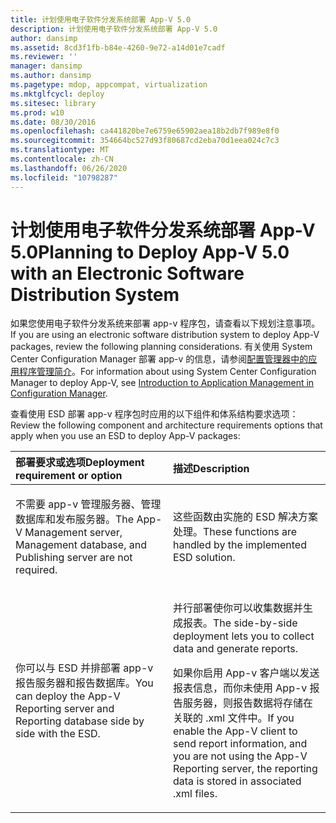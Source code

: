 ```yaml
---
title: 计划使用电子软件分发系统部署 App-V 5.0
description: 计划使用电子软件分发系统部署 App-V 5.0
author: dansimp
ms.assetid: 8cd3f1fb-b84e-4260-9e72-a14d01e7cadf
ms.reviewer: ''
manager: dansimp
ms.author: dansimp
ms.pagetype: mdop, appcompat, virtualization
ms.mktglfcycl: deploy
ms.sitesec: library
ms.prod: w10
ms.date: 08/30/2016
ms.openlocfilehash: ca441820be7e6759e65902aea18b2db7f989e8f0
ms.sourcegitcommit: 354664bc527d93f80687cd2eba70d1eea024c7c3
ms.translationtype: MT
ms.contentlocale: zh-CN
ms.lasthandoff: 06/26/2020
ms.locfileid: "10798287"
---
```

# <span data-ttu-id="2f1c2-103">计划使用电子软件分发系统部署 App-V 5.0</span><span class="sxs-lookup"><span data-stu-id="2f1c2-103">Planning to Deploy App-V 5.0 with an Electronic Software Distribution System</span></span>


<span data-ttu-id="2f1c2-104">如果您使用电子软件分发系统来部署 app-v 程序包，请查看以下规划注意事项。</span><span class="sxs-lookup"><span data-stu-id="2f1c2-104">If you are using an electronic software distribution system to deploy App-V packages, review the following planning considerations.</span></span> <span data-ttu-id="2f1c2-105">有关使用 System Center Configuration Manager 部署 app-v 的信息，请参阅[配置管理器中的应用程序管理简介](https://go.microsoft.com/fwlink/?LinkId=281816)。</span><span class="sxs-lookup"><span data-stu-id="2f1c2-105">For information about using System Center Configuration Manager to deploy App-V, see [Introduction to Application Management in Configuration Manager](https://go.microsoft.com/fwlink/?LinkId=281816).</span></span>

<span data-ttu-id="2f1c2-106">查看使用 ESD 部署 app-v 程序包时应用的以下组件和体系结构要求选项：</span><span class="sxs-lookup"><span data-stu-id="2f1c2-106">Review the following component and architecture requirements options that apply when you use an ESD to deploy App-V packages:</span></span>

<table>
<colgroup>
<col width="50%" />
<col width="50%" />
</colgroup>
<thead>
<tr class="header">
<th align="left"><span data-ttu-id="2f1c2-107">部署要求或选项</span><span class="sxs-lookup"><span data-stu-id="2f1c2-107">Deployment requirement or option</span></span></th>
<th align="left"><span data-ttu-id="2f1c2-108">描述</span><span class="sxs-lookup"><span data-stu-id="2f1c2-108">Description</span></span></th>
</tr>
</thead>
<tbody>
<tr class="odd">
<td align="left"><p><span data-ttu-id="2f1c2-109">不需要 app-v 管理服务器、管理数据库和发布服务器。</span><span class="sxs-lookup"><span data-stu-id="2f1c2-109">The App-V Management server, Management database, and Publishing server are not required.</span></span></p></td>
<td align="left"><p><span data-ttu-id="2f1c2-110">这些函数由实施的 ESD 解决方案处理。</span><span class="sxs-lookup"><span data-stu-id="2f1c2-110">These functions are handled by the implemented ESD solution.</span></span></p></td>
</tr>
<tr class="even">
<td align="left"><p><span data-ttu-id="2f1c2-111">你可以与 ESD 并排部署 app-v 报告服务器和报告数据库。</span><span class="sxs-lookup"><span data-stu-id="2f1c2-111">You can deploy the App-V Reporting server and Reporting database side by side with the ESD.</span></span></p></td>
<td align="left"><p><span data-ttu-id="2f1c2-112">并行部署使你可以收集数据并生成报表。</span><span class="sxs-lookup"><span data-stu-id="2f1c2-112">The side-by-side deployment lets you to collect data and generate reports.</span></span></p>
<p><span data-ttu-id="2f1c2-113">如果你启用 App-v 客户端以发送报表信息，而你未使用 App-v 报告服务器，则报告数据将存储在关联的 .xml 文件中。</span><span class="sxs-lookup"><span data-stu-id="2f1c2-113">If you enable the App-V client to send report information, and you are not using the App-V Reporting server, the reporting data is stored in associated .xml files.</span></span></p></td>
</tr>
</tbody>
</table>

 






 

 





